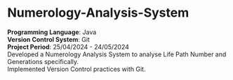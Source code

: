 # Numerology-Analysis-System
**Programming Language**: Java
<br/>
**Version Control System**: Git
<br/>
**Project Period**: 25/04/2024 - 24/05/2024
<br/>
Developed a Numerology Analysis System to analyse Life Path Number and Generations specifically.
<br/>
Implemented Version Control practices with Git.
